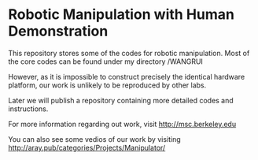 # Robotic Manipulation with Human Demonstration
This repository stores some of the codes for robotic manipulation.
Most of the core codes can be found under my directory /WANGRUI

However, as it is impossible to construct precisely the identical 
hardware platform, our work is unlikely to be reproduced by other labs.

 Later we will publish a repository containing more detailed codes and 
instructions.

For more information regarding out work, visit http://msc.berkeley.edu

You can also see some vedios of our work by visiting
 http://aray.pub/categories/Projects/Manipulator/
